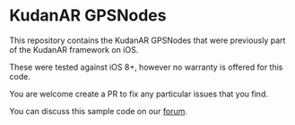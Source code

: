 # KudanAR GPSNodes

This repository contains the KudanAR GPSNodes that were previously part of the KudanAR framework on iOS.

These were tested against iOS 8+, however no warranty is offered for this code.

You are welcome create a PR to fix any particular issues that you find.

You can discuss this sample code on our [forum](https://forum.kudan.eu/).
